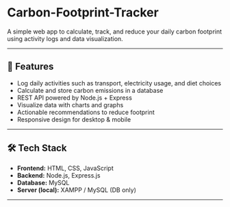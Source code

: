# Carbon-Footprint-Tracker
A simple web app to calculate, track, and reduce your daily carbon footprint using activity logs and data visualization.

---

## 📌 Features  
- Log daily activities such as transport, electricity usage, and diet choices  
- Calculate and store carbon emissions in a database  
- REST API powered by Node.js + Express  
- Visualize data with charts and graphs  
- Actionable recommendations to reduce footprint  
- Responsive design for desktop & mobile  

---

## 🛠️ Tech Stack  
- **Frontend:** HTML, CSS, JavaScript  
- **Backend:** Node.js, Express.js  
- **Database:** MySQL  
- **Server (local):** XAMPP / MySQL (DB only)  

---
